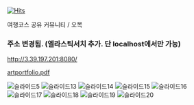 [![Hits](https://hits.seeyoufarm.com/api/count/incr/badge.svg?url=https%3A%2F%2Fgithub.com%2Faqwsde321%2Fpj_public_test.git&count_bg=%2379C83D&title_bg=%23555555&icon=&icon_color=%23E7E7E7&title=hits&edge_flat=false)](https://hits.seeyoufarm.com)                    

여행코스 공유 커뮤니티 / 오목

### 주소 변경됨. (엘라스틱서치 추가. 단 localhost에서만 가능)
http://3.39.197.201:8080/

[artportfolio.pdf](https://github.com/aqwsde321/pj_public_test/files/10172355/artportfolio.pdf)

<!-- ![슬라이드1](https://user-images.githubusercontent.com/109077040/206078501-f188ece1-b28a-4fe6-8a6f-5d6d57ee711c.PNG)
![슬라이드2](https://user-images.githubusercontent.com/109077040/206078505-b421ee31-ca5f-4b8b-a6ab-3a78f2eb99b5.PNG)
![슬라이드3](https://user-images.githubusercontent.com/109077040/206078508-bccc1994-981c-489e-bdd8-4819bb274055.PNG)
![슬라이드4](https://user-images.githubusercontent.com/109077040/206078512-6a9a684b-b2ea-4c86-8e59-b14f73bbe1b1.PNG)

![슬라이드6](https://user-images.githubusercontent.com/109077040/206078516-5c629a0a-6059-404d-acfa-341e34c671c3.PNG)
![슬라이드7](https://user-images.githubusercontent.com/109077040/206078518-c189d8e2-e8a4-4737-9a50-e31657b82202.PNG)
![슬라이드8](https://user-images.githubusercontent.com/109077040/206078520-f270c411-03e1-46bd-ad67-7d4bae41b043.PNG)
![슬라이드9](https://user-images.githubusercontent.com/109077040/206078521-580f4453-d59d-43eb-be0f-8085834f8c5c.PNG)
![슬라이드10](https://user-images.githubusercontent.com/109077040/206078522-6d80ed54-4df8-4ff7-8b4e-775b8b228dfc.PNG)
![슬라이드11](https://user-images.githubusercontent.com/109077040/206078525-91de850f-84a1-4761-9ab9-6644fa3012b6.PNG)
![슬라이드12](https://user-images.githubusercontent.com/109077040/206078528-eb97ed4a-9bae-451b-9cbe-fce2935109f9.PNG) -->

![슬라이드5](https://user-images.githubusercontent.com/109077040/206078515-34d05116-dde4-437b-88c6-2f5dc70c5055.PNG)
![슬라이드13](https://user-images.githubusercontent.com/109077040/206078531-1ab0b065-069d-4a17-84c2-8b08c5f9da03.PNG)
![슬라이드14](https://user-images.githubusercontent.com/109077040/206078533-c5497a38-5029-45c7-a523-ccd17b8430b1.PNG)
![슬라이드15](https://user-images.githubusercontent.com/109077040/206078536-15ed503e-da40-49bf-9109-6a12e498c38d.PNG)
![슬라이드16](https://user-images.githubusercontent.com/109077040/206078537-5f1107e0-3087-4660-b118-d0db9c8d5c86.PNG)
![슬라이드17](https://user-images.githubusercontent.com/109077040/206078540-6d5aec63-8cf5-415f-b147-3cc6f73af249.PNG)
![슬라이드18](https://user-images.githubusercontent.com/109077040/206078543-5af2b841-759a-4195-b646-a6fe1a2ee39c.PNG)
![슬라이드19](https://user-images.githubusercontent.com/109077040/206078545-c52af6b6-9e6e-46b6-955f-0b1529863631.PNG)
![슬라이드20](https://user-images.githubusercontent.com/109077040/206078547-8354e736-3729-4f12-ac98-d8e460938a30.PNG)
<!-- ![슬라이드21](https://user-images.githubusercontent.com/109077040/206078548-8edfed10-6d93-4ef0-b331-51983801bdd1.PNG) -->

<!-- <img src="https://user-images.githubusercontent.com/109077040/206078501-f188ece1-b28a-4fe6-8a6f-5d6d57ee711c.PNG">
<img src="https://user-images.githubusercontent.com/109077040/206078505-b421ee31-ca5f-4b8b-a6ab-3a78f2eb99b5.PNG">
<img src="https://user-images.githubusercontent.com/109077040/206078508-bccc1994-981c-489e-bdd8-4819bb274055.PNG">
<img src="https://user-images.githubusercontent.com/109077040/206078512-6a9a684b-b2ea-4c86-8e59-b14f73bbe1b1.PNG">
<img src="https://user-images.githubusercontent.com/109077040/206078515-34d05116-dde4-437b-88c6-2f5dc70c5055.PNG">
<img src="https://user-images.githubusercontent.com/109077040/206078516-5c629a0a-6059-404d-acfa-341e34c671c3.PNG">
<img src="https://user-images.githubusercontent.com/109077040/206078518-c189d8e2-e8a4-4737-9a50-e31657b82202.PNG">
<img src="https://user-images.githubusercontent.com/109077040/206078520-f270c411-03e1-46bd-ad67-7d4bae41b043.PNG">
<img src="https://user-images.githubusercontent.com/109077040/206078521-580f4453-d59d-43eb-be0f-8085834f8c5c.PNG">
<img src="https://user-images.githubusercontent.com/109077040/206078522-6d80ed54-4df8-4ff7-8b4e-775b8b228dfc.PNG">
<img src="https://user-images.githubusercontent.com/109077040/206078525-91de850f-84a1-4761-9ab9-6644fa3012b6.PNG">
<img src="https://user-images.githubusercontent.com/109077040/206078528-eb97ed4a-9bae-451b-9cbe-fce2935109f9.PNG">
<img src="https://user-images.githubusercontent.com/109077040/206078531-1ab0b065-069d-4a17-84c2-8b08c5f9da03.PNG">
<img src="https://user-images.githubusercontent.com/109077040/206078533-c5497a38-5029-45c7-a523-ccd17b8430b1.PNG">
<img src="https://user-images.githubusercontent.com/109077040/206078536-15ed503e-da40-49bf-9109-6a12e498c38d.PNG">
<img src="https://user-images.githubusercontent.com/109077040/206078537-5f1107e0-3087-4660-b118-d0db9c8d5c86.PNG">
<img src="https://user-images.githubusercontent.com/109077040/206078540-6d5aec63-8cf5-415f-b147-3cc6f73af249.PNG">
<img src="https://user-images.githubusercontent.com/109077040/206078543-5af2b841-759a-4195-b646-a6fe1a2ee39c.PNG">
<img src="https://user-images.githubusercontent.com/109077040/206078545-c52af6b6-9e6e-46b6-955f-0b1529863631.PNG">
<img src="https://user-images.githubusercontent.com/109077040/206078547-8354e736-3729-4f12-ac98-d8e460938a30.PNG">
<img src="https://user-images.githubusercontent.com/109077040/206078548-8edfed10-6d93-4ef0-b331-51983801bdd1.PNG">
 -->
